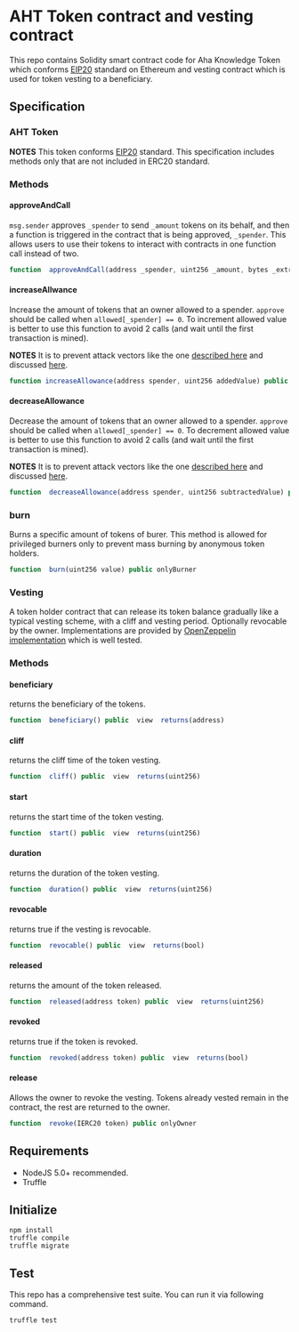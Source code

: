 # AHT Token contract and vesting contract
This repo contains Solidity smart contract code for Aha Knowledge Token which conforms [EIP20](https://github.com/ethereum/EIPs/blob/master/EIPS/eip-20.md) standard on Ethereum and vesting contract which is used for token vesting to a beneficiary.

## Specification

### AHT Token
**NOTES**
This token conforms [EIP20](https://github.com/ethereum/EIPs/blob/master/EIPS/eip-20.md) standard. This specification includes methods only that are not included in ERC20 standard.
### Methods

#### approveAndCall
`msg.sender` approves `_spender` to send `_amount` tokens on its behalf, and then a function is triggered in the contract that is being approved, `_spender`. This allows users to use their tokens to interact with contracts in one function call instead of two.

```js
function  approveAndCall(address _spender, uint256 _amount, bytes _extraData) public  returns (bool success)
```
#### increaseAllwance
Increase the amount of tokens that an owner allowed to a spender. `approve` should be called when `allowed[_spender] == 0`. To increment allowed value is better to use this function to avoid 2 calls (and wait until the first transaction is mined).

**NOTES**
It is to prevent attack vectors like the one [described here](https://docs.google.com/document/d/1YLPtQxZu1UAvO9cZ1O2RPXBbT0mooh4DYKjA_jp-RLM/) and discussed [here](https://github.com/ethereum/EIPs/issues/20#issuecomment-263524729).

```js
function increaseAllowance(address spender, uint256 addedValue) public returns (bool)
```
#### decreaseAllowance
Decrease the amount of tokens that an owner allowed to a spender. `approve` should be called when `allowed[_spender] == 0`. To decrement allowed value is better to use this function to avoid 2 calls (and wait until the first transaction is mined).

**NOTES**
It is to prevent attack vectors like the one [described here](https://docs.google.com/document/d/1YLPtQxZu1UAvO9cZ1O2RPXBbT0mooh4DYKjA_jp-RLM/) and discussed [here](https://github.com/ethereum/EIPs/issues/20#issuecomment-263524729).

```js
function  decreaseAllowance(address spender, uint256 subtractedValue) public returns (bool)
```

### burn
Burns a specific amount of tokens of burer. This method is allowed for privileged burners only to prevent mass burning by anonymous token holders.

```js
function  burn(uint256 value) public onlyBurner
```

### Vesting
A token holder contract that can release its token balance gradually like a  typical vesting scheme, with a cliff and vesting period. Optionally revocable by the owner. Implementations are provided by [OpenZeppelin implementation](https://github.com/OpenZeppelin/openzeppelin-solidity/blob/9b3710465583284b8c4c5d2245749246bb2e0094/contracts/token/ERC20/ERC20.sol) which is well tested.

### Methods

#### beneficiary
returns the beneficiary of the tokens.

```js
function  beneficiary() public  view  returns(address)
```

#### cliff
returns the cliff time of the token vesting.

```js
function  cliff() public  view  returns(uint256)
```

#### start
returns the start time of the token vesting.


```js
function  start() public  view  returns(uint256)
```

#### duration
returns the duration of the token vesting.

```js
function  duration() public  view  returns(uint256)
```

#### revocable
returns true if the vesting is revocable.

```js
function  revocable() public  view  returns(bool)
```

#### released
returns the amount of the token released.

```js
function  released(address token) public  view  returns(uint256)
```

#### revoked
returns true if the token is revoked.

```js
function  revoked(address token) public  view  returns(bool)
```

#### release
Allows the owner to revoke the vesting. Tokens already vested remain in the contract, the rest are returned to the owner.

```js
function  revoke(IERC20 token) public onlyOwner
```

## Requirements
- NodeJS 5.0+ recommended.
- Truffle

## Initialize

```
npm install
truffle compile
truffle migrate
```


## Test
This repo has a comprehensive test suite. You can run it via following command.

```
truffle test
```
